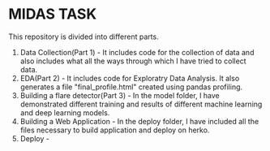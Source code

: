 # MIDAS TASK
  This repository is divided into different parts.
  
   1. Data Collection(Part 1) - It includes code for the collection of data and also includes what all the ways through which I have tried to collect data.
   2. EDA(Part 2) - It includes code for Exploratry Data Analysis. It also generates a file "final_profile.html" created using pandas profiling.
   3. Building a flare detector(Part 3) - In the model folder, I have demonstrated different training and results of different machine learning and deep learning models.
   4. Building a Web Application - In the deploy folder, I have included all the files necessary to build application and deploy on herko.
   5. Deploy - 
    
